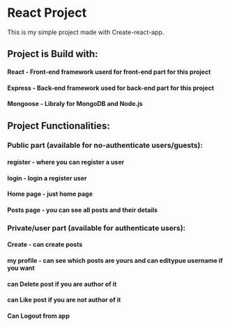 # React Project 
This is my simple project made with Create-react-app.

## Project is Build with:

#### React - Front-end framework userd for front-end part for this project
#### Express - Back-end framework  used for back-end part for this project
#### Mongoose - Libraly for MongoDB and Node.js


## Project Functionalities:

### Public part (available for no-authenticate users/guests):
#### register - where you can register a user
#### login - login a register user
#### Home page - just home page
#### Posts page - you can see all posts and their details

### Private/user part (available for authenticate users):
#### Create - can create posts 
#### my profile - can see which posts are yours and can editypue username if you want
#### can Delete post if you are author of it 
#### can Like post if you are not author of it
#### Can Logout from app 
